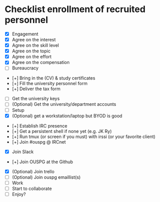 # Checklist enrollment of recruited personnel

 * [x] Engagement
  * [x] Agree on the interest
  * [x] Agree on the skill level
  * [x] Agree on the topic
  * [x] Agree on the effort
  * [x] Agree on the compensation
 * [ ] Bureaucracy
  * [+] Bring in the (CV) & study certificates
  * [+] Fill the university personnel form
  * [+] Deliver the tax form
  * [ ] Get the university keys
  * [ ] (Optional) Get the university/department accounts
 * [ ] Setup
  * [x] (Optional) get a workstation/laptop but BYOD is good
  * [+] Establish IRC presence
   * [+] Get a persistent shell if none yet (e.g. JK Ry)
   * [+] Run tmux (or screen if you must) with irssi (or your favorite client)
   * [+] Join #ouspg @ IRCnet
  * [x] Join Slack
  * [+] Join OUSPG at the Github
  * [x] (Optional) Join trello
  * [ ] (Optional) Join ouspg emaillist(s)
 * [ ] Work
  * [ ] Start to collaborate
  * [ ] Enjoy?

